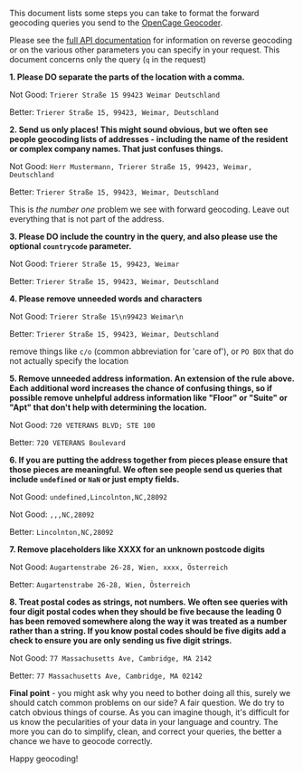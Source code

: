 This document lists some steps you can take to format the forward geocoding queries you send to the [OpenCage Geocoder](https://opencagedata.com).

Please see the [full API documentation](https://opencagedata.com/api) for information on reverse geocoding or on the various other parameters you can specify in your request. This document concerns only the query (`q` in the request)

**1. Please DO separate the parts of the location with a comma.**

Not Good: `Trierer Straße 15 99423 Weimar Deutschland`

Better: `Trierer Straße 15, 99423, Weimar, Deutschland`

**2. Send us only places! This might sound obvious, but we often see people geocoding lists of addresses - including the name of the resident or complex company names. That just confuses things.**

Not Good: `Herr Mustermann, Trierer Straße 15, 99423, Weimar, Deutschland`

Better: `Trierer Straße 15, 99423, Weimar, Deutschland`

This is _the number one_ problem we see with forward geocoding. Leave out everything that is not part of the address.

**3. Please DO include the country in the query, and also please use the optional `countrycode` parameter.**

Not Good: `Trierer Straße 15, 99423, Weimar`

Better: `Trierer Straße 15, 99423, Weimar, Deutschland`

**4. Please remove unneeded words and characters**

Not Good: `Trierer Straße 15\n99423 Weimar\n`

Better: `Trierer Straße 15, 99423, Weimar, Deutschland`

remove things like `c/o` (common abbreviation for 'care of'), or `PO BOX` that do not actually specify the location

**5. Remove unneeded address information. An extension of the rule above. Each additional word increases the chance of confusing things, so if possible remove unhelpful address information like "Floor" or "Suite" or "Apt" that don't help with determining the location.**

Not Good: `720 VETERANS BLVD; STE 100`

Better: `720 VETERANS Boulevard`


**6. If you are putting the address together from pieces please ensure that those pieces are meaningful. We often see people send us queries that include `undefined` or `NaN` or just empty fields.**

Not Good: `undefined,Lincolnton,NC,28092`

Not Good: `,,,NC,28092`

Better: `Lincolnton,NC,28092`

**7. Remove placeholders like XXXX for an unknown postcode digits**

Not Good: `Augartenstrabe 26-28, Wien, xxxx, Österreich`

Better: `Augartenstrabe 26-28, Wien, Österreich`

**8. Treat postal codes as strings, not numbers. We often see queries with four digit postal codes when they should be five because the leading 0 has been removed somewhere along the way it was treated as a number rather than a string. If you know postal codes should be five digits add a check to ensure you are only sending us five digit strings.** 

Not Good: `77 Massachusetts Ave, Cambridge, MA 2142`

Better: `77 Massachusetts Ave, Cambridge, MA 02142`


**Final point** - you might ask why you need to bother doing all this, surely we should catch common problems on our side? A fair question. We do try to catch obvious things of course. As you can imagine though, it's difficult for us know the pecularities of your data in your language and country. The more you can do to simplify, clean, and correct your queries, the better a chance we have to geocode correctly.

Happy geocoding!
